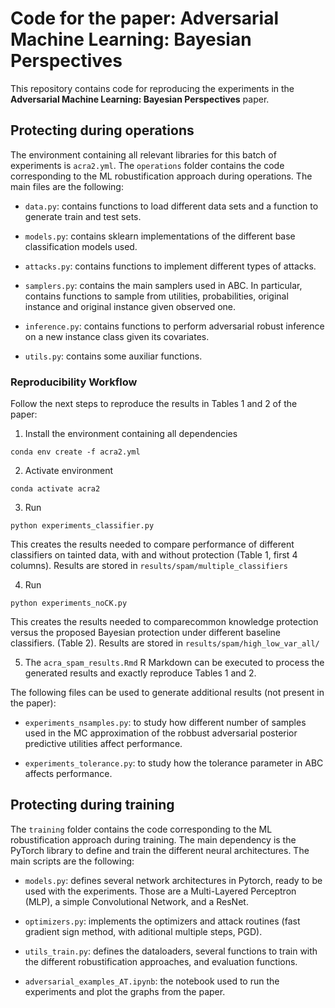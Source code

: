 # Code for the paper: Adversarial Machine Learning: Bayesian Perspectives

This repository contains code for reproducing the experiments in the **Adversarial Machine Learning: Bayesian Perspectives** paper.

## Protecting during operations

The environment containing all relevant libraries for this batch of experiments is `acra2.yml`.
The `operations` folder contains the code corresponding to the ML robustification approach during operations. 
The main files are the following:

* `data.py`:  contains functions to load different data sets and a function to generate train and test sets.

* `models.py`: contains sklearn implementations of the different base classification models used.

* `attacks.py`: contains functions to implement different types of attacks. 

* `samplers.py`: contains the main samplers used in ABC. In particular, contains functions to sample from utilities, probabilities, original instance and original instance given observed one.

* `inference.py`: contains functions to perform adversarial robust inference on a new instance class given its covariates.

* `utils.py`: contains some auxiliar functions.

### Reproducibility Workflow

Follow the next steps to reproduce the results in Tables 1 and 2 of the paper:

1. Install the environment containing all dependencies

`conda env create -f acra2.yml`

2. Activate environment

`conda activate acra2`

3. Run 

`python experiments_classifier.py`

This creates the results needed to compare performance of different classifiers on tainted data, with and without protection (Table 1, first 4 columns).
Results are stored in `results/spam/multiple_classifiers`

4. Run 

`python experiments_noCK.py`

This creates the results needed to comparecommon knowledge protection versus the proposed Bayesian protection under different baseline classifiers. (Table 2).
Results are stored in `results/spam/high_low_var_all/`

5. The `acra_spam_results.Rmd` R Markdown can be executed to process the generated results and exactly reproduce Tables 1 and 2.

The following files can be used to generate additional results (not present in the paper):

* `experiments_nsamples.py`: to study how different number of samples used in the MC approximation of the robbust adversarial posterior predictive utilities affect performance.

* `experiments_tolerance.py`: to study how the tolerance parameter in ABC affects performance.


## Protecting during training

The `training` folder contains the code corresponding to the ML robustification approach during training. The main dependency is the PyTorch library to define and train the different neural architectures. The main scripts are the following:

* `models.py`: defines several network architectures in Pytorch, ready to be used with the experiments. Those are a Multi-Layered Perceptron (MLP), a simple Convolutional Network, and a ResNet.

* `optimizers.py`: implements the optimizers and attack routines (fast gradient sign method, with aditional multiple steps, PGD).

* `utils_train.py`: defines the dataloaders, several functions to train with the different robustification approaches, and evaluation functions.

* `adversarial_examples_AT.ipynb`: the notebook used to run the experiments and plot the graphs from the paper.


